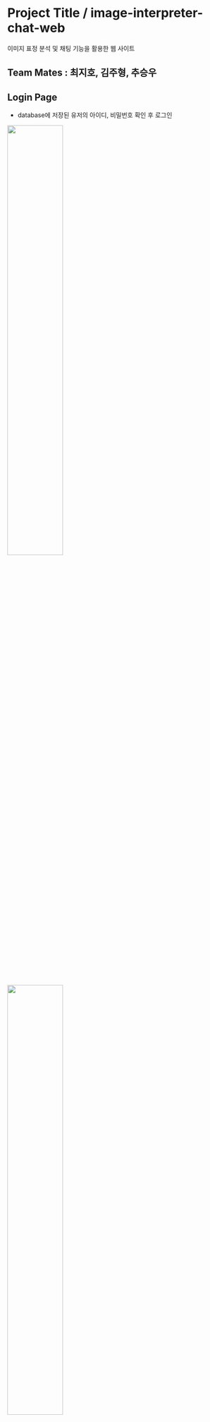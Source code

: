 # Project Title / image-interpreter-chat-web

이미지 표정 분석 및 채팅 기능을 활용한 웹 사이트

## Team Mates : 최지호, 김주형, 추승우

## Login Page
* database에 저장된 유저의 아이디, 비밀번호 확인 후 로그인
<img src ="https://user-images.githubusercontent.com/65812107/126427499-1edfcfbf-c0c6-43f0-bbef-fba7cca1ec75.png" width=50% height=50%>
<img src ="https://user-images.githubusercontent.com/65812107/126427500-3a95192b-b0a3-43e2-868b-572fde293d8d.png" width=50% hegith=50%>

## Image interpreter
* Google Cloud Vision API 사용
* 유저가 이미지 업로드
<img src ="https://user-images.githubusercontent.com/65812107/126427495-ecc668fa-9a29-4238-bfd4-0f9e47093be4.png" width=50% height=50%>
<img src ="https://user-images.githubusercontent.com/65812107/126427482-733997a2-aa50-4d09-af8e-0b486b7c2799.png" width=80% height=50%>
* 이미지에서 얼굴 인식 및 표정 분석
<img src ="https://user-images.githubusercontent.com/65812107/126427476-dc095a8a-f20b-485e-b9f1-cb3846b12298.png" width=50% height=50%>
<img src ="https://user-images.githubusercontent.com/65812107/126427463-082e7999-c560-4ea6-9269-174788195e50.png" width=50% heigth=50%>


## Chat (채팅)

* 구글, 페이스북 SDK를 활용한 로그인

<img src="https://user-images.githubusercontent.com/72987121/126331920-8d65c36b-c8fe-45e6-bd57-343ef4d292f9.PNG" width=50% height=50%>

* 유저 추가 기능을 활용하여 1대1 및 그룹 채팅 모두 진행 가능

<img src="https://user-images.githubusercontent.com/72987121/126331924-4f484f27-9989-41cd-874f-6987e1ebd2be.PNG" width=50% height=100%>

<img src="https://user-images.githubusercontent.com/72987121/126332734-b8539aaf-c63f-4c84-821e-361b080b1649.PNG" width=50% height=80%>

* 채팅 내역 저장 및 재접속시 로드

<img src="https://user-images.githubusercontent.com/72987121/126332723-5c912e57-c648-4ed7-9a58-cf5df85b9084.PNG" width=50% height=80%>

* 상대가 메세지를 읽었는지 유무 확인 가능
* 관리자가 유저 추가 및 삭제 (채팅 내역 삭제 가능)
* 로그인 정보 저장을 위한 firebase 및 Chat engine 사용
* <del> socket을 활용한 카메라 기능을 구현 하였으나 로컬에서만 작동 가능, 외부에서는 https링크가 아니라 접속 불가, 해당 사항 추가 보완 필요 </del> 



 

